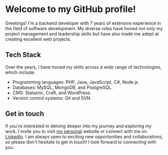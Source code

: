 # Welcome to my GitHub profile!

Greetings! I'm a backend developer with 7 years of extensive experience in the field of software development. My diverse roles have honed not only my project management and leadership skills but have also made me adept at creating excellent web projects.

## Tech Stack
Over the years, I have honed my skills across a wide range of technologies, which include:

-   Programming languages: PHP, Java, JavaScript, C#, Node.js
-   Databases: MySQL, MongoDB, and PostgreSQL.
-   CMS:  Statamic, Craft, and WordPress.
-   Version control systems: Git and SVN.

## Get in touch
If you're interested in delving deeper into my journey and exploring my work, I invite you to visit [my personal](https://rezahz.me/)  website or connect with me on [LinkedIn](https://www.linkedin.com/in/rezahajizade/). I am always open to exciting new opportunities and collaborations, so please don't hesitate to get in touch!
I look forward to connecting with you.
